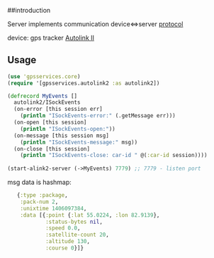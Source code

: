 ##introduction

Server implements communication device<=>server [protocol](https://docs.google.com/spreadsheets/d/15s-2ZbqOQ1bZvAtFFm9sIEuKy3jbJzxdeynp72sjoYU/edit#gid=3) 

device: gps tracker [Autolink II](http://tn-group.net/index.php?route=product/product&path=25_29&product_id=68)

## Usage

```clojure
(use 'gpsservices.core)
(require '[gpsservices.autolink2 :as autolink2])

(defrecord MyEvents []
  autolink2/ISockEvents
  (on-error [this session err]
    (println "ISockEvents-error:" (.getMessage err)))
  (on-open [this session]
    (println "ISockEvents-open:"))
  (on-message [this session msg]
    (println "ISockEvents-message:" msg))
  (on-close [this session]
    (println "ISockEvents-close: car-id " @(:car-id session))))
    
(start-alink2-server (->MyEvents) 7779) ;; 7779 - listen port
````


msg data is hashmap:

```clojure
   {:type :package,
    :pack-num 2,
    :unixtime 1406097384,
    :data [{:point {:lat 55.0224, :lon 82.9139},
            :status-bytes nil,
            :speed 0.0,
            :satellite-count 20,
            :altitude 130,
            :course 0}]}
````

